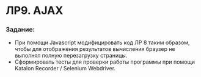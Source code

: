 # ЛР9. AJAX

### Задание:

* При помощи Javascript модифицировать код ЛР 8 таким образом, чтобы для отображения результатов вычисления браузер не выполнял полную перезагрузку страницы.
* Сформировать тесты для проверки работы программы при помощи Katalon Recorder / Selenium Webdriver.
